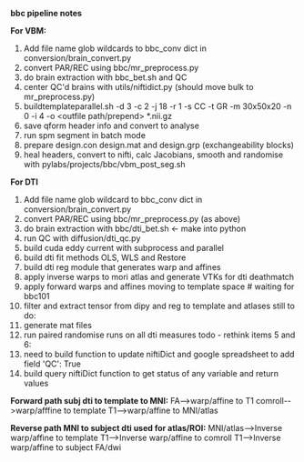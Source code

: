 **bbc pipeline notes**

**For VBM:**
1. Add file name glob wildcards to bbc_conv dict in conversion/brain_convert.py
2. convert PAR/REC using bbc/mr_preprocess.py
3. do brain extraction with bbc_bet.sh and QC
4. center QC'd brains with utils/niftidict.py (should move bulk to mr_preprocess.py)
5. buildtemplateparallel.sh -d 3 -c 2 -j 18 -r 1 -s CC -t GR -m 30x50x20 -n 0 -i 4 -o <outfile path/prepend> *.nii.gz
6. save qform header info and convert to analyse
7. run spm segment in batch mode
8. prepare design.con design.mat and design.grp (exchangeability blocks)
9. heal headers, convert to nifti, calc Jacobians, smooth and randomise with pylabs/projects/bbc/vbm_post_seg.sh

**For DTI**
1. Add file name glob wildcard to bbc_conv dict in conversion/brain_convert.py
2. convert PAR/REC using bbc/mr_preprocess.py (as above)
3. do brain extraction with bbc/dti_bet.sh <- make into python
4. run QC with diffusion/dti_qc.py
5. build cuda eddy current with subprocess and parallel
6. build dti fit methods OLS, WLS and Restore
7. build dti reg module that generates warp and affines
8. apply inverse warps to mori atlas and generate VTKs for dti deathmatch
8. apply forward warps and affines moving to template space # waiting for bbc101
9. filter and extract tensor from dipy and reg to template and atlases
still to do:
10. generate mat files
11. run paired randomise runs on all dti measures
todo - rethink items 5 and 6:
5. need to build function to update niftiDict and google spreadsheet to add field 'QC': True
6. build query niftiDict function to get status of any variable and return values

**Forward path subj dti to template to MNI:**
FA-->warp/affine to T1 comroll-->warp/afffine to template T1-->warp/affine to MNI/atlas

**Reverse path MNI to subject dti used for atlas/ROI:**
MNI/atlas-->Inverse warp/affine to template T1-->Inverse warp/affine to comroll T1-->Inverse warp/affine to subject FA/dwi
